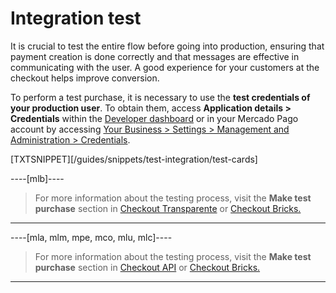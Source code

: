 # Integration test

It is crucial to test the entire flow before going into production, ensuring that payment creation is done correctly and that messages are effective in communicating with the user. A good experience for your customers at the checkout helps improve conversion.

To perform a test purchase, it is necessary to use the **test credentials of your production user**. To obtain them, access **Application details > Credentials** within the [Developer dashboard](/developers/panel/app) or in your Mercado Pago account by accessing [Your Business > Settings > Management and Administration > Credentials](https://www.mercadopago[FAKER][URL][DOMAIN]/settings/account/credentials).

[TXTSNIPPET][/guides/snippets/test-integration/test-cards]

----[mlb]----
> For more information about the testing process, visit the **Make test purchase** section in [Checkout Transparente](/developers/en/docs/checkout-api/integration-test/make-test-purchase) or [Checkout Bricks.](/developers/en/docs/checkout-bricks/integration-test/test-payment-flow)

------------
----[mla, mlm, mpe, mco, mlu, mlc]----
> For more information about the testing process, visit the **Make test purchase** section in [Checkout API](/developers/en/docs/checkout-api/integration-test/make-test-purchase) or [Checkout Bricks.](/developers/en/docs/checkout-bricks/integration-test/test-payment-flow)

------------
